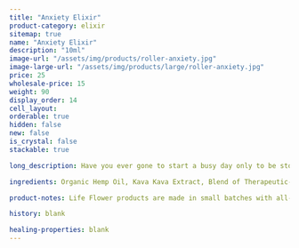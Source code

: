 ```yaml
---
title: "Anxiety Elixir"
product-category: elixir
sitemap: true
name: "Anxiety Elixir"
description: "10ml"
image-url: "/assets/img/products/roller-anxiety.jpg"
image-large-url: "/assets/img/products/large/roller-anxiety.jpg"
price: 25
wholesale-price: 15
weight: 90
display_order: 14
cell_layout:
orderable: true
hidden: false
new: false
is_crystal: false
stackable: true

long_description: Have you ever gone to start a busy day only to be stopped in your tracks by overthinking, paranoia or a nervous mind? We have the perfect all natural solution to those pesky shakes and jitters! Relieve anxiety the way nature intended with this amazing smelling medicated essential oil roll-on. Handcrafted with a soothing, infused blend of essential oils, corresponding organic herbs as well as a quartz crystal chip to amplify it all. Handcrafted in small batches with love and care.

ingredients: Organic Hemp Oil, Kava Kava Extract, Blend of Therapeutic-grade Essential Oils, Organic Herbs, Sunflower Lecithin, Vitamin E, Cleansed & Charged Crystal.

product-notes: Life Flower products are made in small batches with all-natural and boutique ingredients. Most orders are processed within 3 days of being placed.

history: blank

healing-properties: blank
---
```

